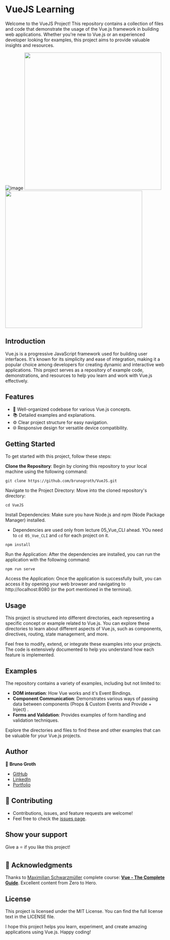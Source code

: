 # VueJS Learning

Welcome to the VueJS Project! This repository contains a collection of files and code that demonstrate the usage of the Vue.js framework in building web applications. Whether you're new to Vue.js or an experienced developer looking for examples, this project aims to provide valuable insights and resources.

![image](https://github.com/brunogroth/VueJS/assets/96024737/ae5b9fab-bbae-443d-a712-35b7333f652e)
<img src="https://github.com/brunogroth/VueJS/assets/96024737/3b9a06e9-9925-4f9c-83e1-bf892fe109f9" width="430px"><img src="https://github.com/brunogroth/VueJS/assets/96024737/8b4b0096-a96c-48d5-828d-f1150c738f7a" width="430px"> 


## Introduction

Vue.js is a progressive JavaScript framework used for building user interfaces. It's known for its simplicity and ease of integration, making it a popular choice among developers for creating dynamic and interactive web applications. This project serves as a repository of example code, demonstrations, and resources to help you learn and work with Vue.js effectively.

## Features
- 🎉 Well-organized codebase for various Vue.js concepts.
- 📚 Detailed examples and explanations.
- ⚙️ Clear project structure for easy navigation.
- 🌐 Responsive design for versatile device compatibility.

## Getting Started
To get started with this project, follow these steps:

**Clone the Repository**: Begin by cloning this repository to your local machine using the following command:

```
git clone https://github.com/brunogroth/VueJS.git
```

Navigate to the Project Directory: Move into the cloned repository's directory:

```
cd VueJS
```

Install Dependencies: Make sure you have Node.js and npm (Node Package Manager) installed.
* Dependencies are used only from lecture 05_Vue_CLI ahead. YOu need to ```cd 05_Vue_CLI``` and ```cd``` for each project on it.
```
npm install
```
Run the Application: After the dependencies are installed, you can run the application with the following command:

```
npm run serve
```

Access the Application: Once the application is successfully built, you can access it by opening your web browser and navigating to http://localhost:8080 (or the port mentioned in the terminal).

## Usage
This project is structured into different directories, each representing a specific concept or example related to Vue.js. You can explore these directories to learn about different aspects of Vue.js, such as components, directives, routing, state management, and more.

Feel free to modify, extend, or integrate these examples into your projects. The code is extensively documented to help you understand how each feature is implemented.

## Examples
The repository contains a variety of examples, including but not limited to:

- **DOM interation**: How Vue works and it's Event Bindings.
- **Component Communication**: Demonstrates various ways of passing data between components (Props & Custom Events and Provide + Inject) .
- **Forms and Validation**: Provides examples of form handling and validation techniques.

Explore the directories and files to find these and other examples that can be valuable for your Vue.js projects.

## Author

:man: **Bruno Groth**
- [GitHub](https://github.com/brunogroth)
- [LinkedIn](https://linkedin.com/in/bruno-groth/)
- [Portfolio](https://brunogroth.github.io/Portfolio-React-Website)

## 🤝 Contributing
- Contributions, issues, and feature requests are welcome!
- Feel free to check the [issues page](https://github.com/brunogroth/Portfolio-React-Website/issues).

## Show your support
Give a ⭐ if you like this project!

## :book: Acknowledgments
Thanks to [Maximilian Schwarzmüller](https://linkedin.com/in/maximilian-schwarzmueller) complete course: [**Vue - The Complete Guide**](https://www.udemy.com/course/vuejs-2-the-complete-guide). Excellent content from Zero to Hero.

## License
This project is licensed under the MIT License. You can find the full license text in the LICENSE file.

I hope this project helps you learn, experiment, and create amazing applications using Vue.js. Happy coding!
